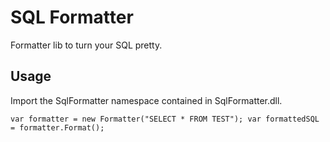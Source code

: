 # SQL Formatter

Formatter lib to turn your SQL pretty.

## Usage

Import the SqlFormatter namespace contained in SqlFormatter.dll.

`
var formatter = new Formatter("SELECT * FROM TEST");
var formattedSQL = formatter.Format();
`
